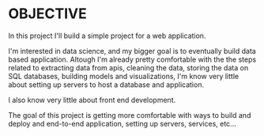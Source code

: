 # OBJECTIVE

In this project I'll build a simple project for a web application.

I'm interested in data science, and my bigger goal is to eventually build data based application.
Altough I'm already pretty comfortable with the the steps related to extracting data from apis, cleaning
the data, storing the data on SQL databases, building models and visualizations, I'm know very
little about setting up servers to host a database and application. 

I also know very little about front end development.

The goal of this project is getting more comfortable with ways to build and deploy and end-to-end
application, setting up servers, services, etc...